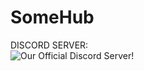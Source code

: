 # SomeHub
DISCORD SERVER:<br />
<img src="https://discordapp.com/api/guilds/1022465460517740654/widget.png?style=banner2" align="center" alt="Our Official Discord Server!"></img>

